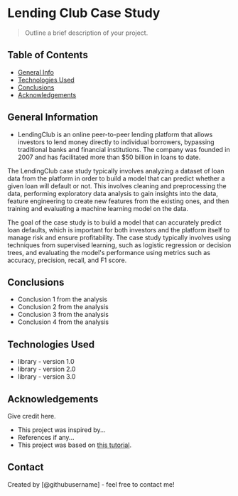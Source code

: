 # Lending Club Case Study
> Outline a brief description of your project.


## Table of Contents
* [General Info](#general-information)
* [Technologies Used](#technologies-used)
* [Conclusions](#conclusions)
* [Acknowledgements](#acknowledgements)

<!-- You can include any other section that is pertinent to your problem -->

## General Information
- LendingClub is an online peer-to-peer lending platform that allows investors to lend money directly to individual borrowers, bypassing traditional banks and financial institutions. The company was founded in 2007 and has facilitated more than $50 billion in loans to date.

The LendingClub case study typically involves analyzing a dataset of loan data from the platform in order to build a model that can predict whether a given loan will default or not. This involves cleaning and preprocessing the data, performing exploratory data analysis to gain insights into the data, feature engineering to create new features from the existing ones, and then training and evaluating a machine learning model on the data.

The goal of the case study is to build a model that can accurately predict loan defaults, which is important for both investors and the platform itself to manage risk and ensure profitability. The case study typically involves using techniques from supervised learning, such as logistic regression or decision trees, and evaluating the model's performance using metrics such as accuracy, precision, recall, and F1 score.







<!-- You don't have to answer all the questions - just the ones relevant to your project. -->

## Conclusions
- Conclusion 1 from the analysis
- Conclusion 2 from the analysis
- Conclusion 3 from the analysis
- Conclusion 4 from the analysis

<!-- You don't have to answer all the questions - just the ones relevant to your project. -->


## Technologies Used
- library - version 1.0
- library - version 2.0
- library - version 3.0

<!-- As the libraries versions keep on changing, it is recommended to mention the version of library used in this project -->

## Acknowledgements
Give credit here.
- This project was inspired by...
- References if any...
- This project was based on [this tutorial](https://www.example.com).


## Contact
Created by [@githubusername] - feel free to contact me!


<!-- Optional -->
<!-- ## License -->
<!-- This project is open source and available under the [... License](). -->

<!-- You don't have to include all sections - just the one's relevant to your project -->
